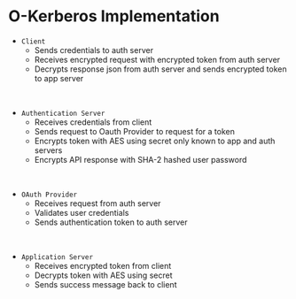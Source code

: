 # O-Kerberos Implementation

- `Client`
  - Sends credentials to auth server
  - Receives encrypted request with encrypted token from auth server
  - Decrypts response json from auth server and sends encrypted token to app server

<br />

- `Authentication Server`
  - Receives credentials from client
  - Sends request to Oauth Provider to request for a token
  - Encrypts token with AES using secret only known to app and auth servers
  - Encrypts API response with SHA-2 hashed user password

<br />

- `OAuth Provider`
  - Receives request from auth server
  - Validates user credentials
  - Sends authentication token to auth server

<br />

- `Application Server`
  - Receives encrypted token from client
  - Decrypts token with AES using secret
  - Sends success message back to client

